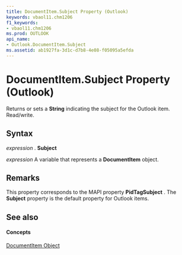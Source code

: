 ```yaml
---
title: DocumentItem.Subject Property (Outlook)
keywords: vbaol11.chm1206
f1_keywords:
- vbaol11.chm1206
ms.prod: OUTLOOK
api_name:
- Outlook.DocumentItem.Subject
ms.assetid: ab1927fa-3d1c-d7b8-4e08-f05095a5efda
---
```



# DocumentItem.Subject Property (Outlook)

Returns or sets a  **String** indicating the subject for the Outlook item. Read/write.


## Syntax

 _expression_ . **Subject**

 _expression_ A variable that represents a **DocumentItem** object.


## Remarks

This property corresponds to the MAPI property  **PidTagSubject** . The **Subject** property is the default property for Outlook items.


## See also


#### Concepts


[DocumentItem Object](documentitem-object-outlook.md)

